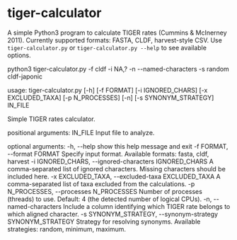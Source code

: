 # tiger-calculator

A simple Python3 program to calculate TIGER rates (Cummins & McInerney 2011). Currently supported formats: FASTA, CLDF, harvest-style CSV. Use `tiger-calculator.py` or `tiger-calculator.py --help` to see available options.

python3 tiger-calculator.py -f cldf -i NA,? -n --named-characters -s random cldf-japonic

usage: tiger-calculator.py [-h] [-f FORMAT] [-i IGNORED_CHARS]
                           [-x EXCLUDED_TAXA] [-p N_PROCESSES] [-n]
                           [-s SYNONYM_STRATEGY]
                           IN_FILE

Simple TIGER rates calculator.

positional arguments:
  IN_FILE               Input file to analyze.

optional arguments:
  -h, --help            show this help message and exit
  -f FORMAT, --format FORMAT
                        Specify input format. Available formats: fasta, cldf,
                        harvest
  -i IGNORED_CHARS, --ignored-characters IGNORED_CHARS
                        A comma-separated list of ignored characters. Missing
                        characters should be included here.
  -x EXCLUDED_TAXA, --excluded-taxa EXCLUDED_TAXA
                        A comma-separated list of taxa excluded from the
                        calculations.
  -p N_PROCESSES, --processes N_PROCESSES
                        Number of processes (threads) to use. Default: 4 (the
                        detected number of logical CPUs).
  -n, --named-characters
                        Include a column identifying which TIGER rate belongs
                        to which aligned character.
  -s SYNONYM_STRATEGY, --synonym-strategy SYNONYM_STRATEGY
                        Strategy for resolving synonyms. Available strategies:
                        random, minimum, maximum.

